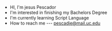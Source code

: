 - HI, I'm jesus Pescador
- I'm interested in finishing my Bachelors Degree
- I'm currently learning Script Language
- How to reach me --- pescadje@mail.uc.edu
  
